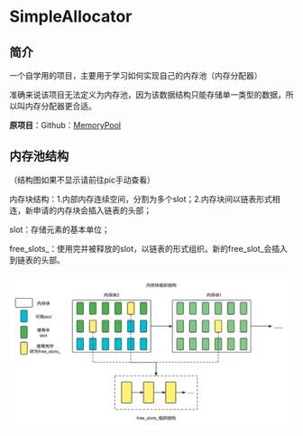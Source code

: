 # SimpleAllocator

## 简介

一个自学用的项目，主要用于学习如何实现自己的内存池（内存分配器）

准确来说该项目无法定义为内存池，因为该数据结构只能存储单一类型的数据，所以叫内存分配器更合适。

**原项目**：Github：[MemoryPool](https://github.com/cacay/MemoryPool)

## 内存池结构

（结构图如果不显示请前往pic手动查看）

内存块结构：1.内部内存连续空间，分割为多个slot；2.内存块间以链表形式相连，新申请的内存块会插入链表的头部；

slot：存储元素的基本单位；

free_slots_：使用完并被释放的slot，以链表的形式组织。新的free_slot_会插入到链表的头部。

![内存池结构](./pic/内存池结构.png)

